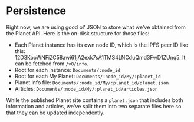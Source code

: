# Persistence

Right now, we are using good ol' JSON to store what we've obtained from the Planet API. Here is the on-disk structure for those files:

* Each Planet instance has its own node ID, which is the IPFS peer ID like this: 12D3KooWNFiZC58awi61jA2exk7sA1TMS4LNCduQmd3FwD1ZUnq5. It can be fetched from `/v0/info`.
* Root for each instance: `Documents/:node_id`
* Root for each My Planet: `Documents/:node_id/My/:planet_id`
* Planet info file: `Documents/:node_id/My/:planet_id/planet.json`
* Articles: `Documents/:node_id/My/:planet_id/articles.json`

While the published Planet site contains a `planet.json` that includes both information and articles, we've split them into two separate files here so that they can be updated independently.
